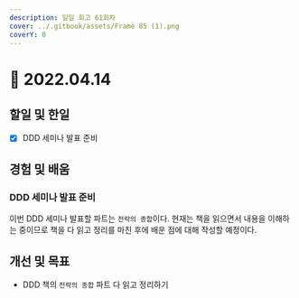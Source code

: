 ```yaml
---
description: 일일 회고 61회차
cover: ../.gitbook/assets/Frame 85 (1).png
coverY: 0
---
```


# 🥱 2022.04.14

## 할일 및 한일

* [x] DDD 세미나 발표 준비

## 경험 및 배움

### DDD 세미나 발표 준비

이번 DDD 세미나 발표할 파트는 `전략의 종합`이다. 현재는 책을 읽으면서 내용을 이해하는 중이므로 책을 다 읽고 정리를 마친 후에 배운 점에 대해 작성할 예정이다.

## 개선 및 목표

* DDD 책의 `전략의 종합` 파트 다 읽고 정리하기
